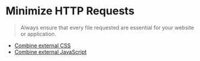 # Minimize HTTP Requests

> Always ensure that every file requested are essential for your website or application.

- [Combine external CSS](https://varvy.com/pagespeed/combine-external-css.html)
- [Combine external JavaScript](https://varvy.com/pagespeed/combine-external-javascript.html)